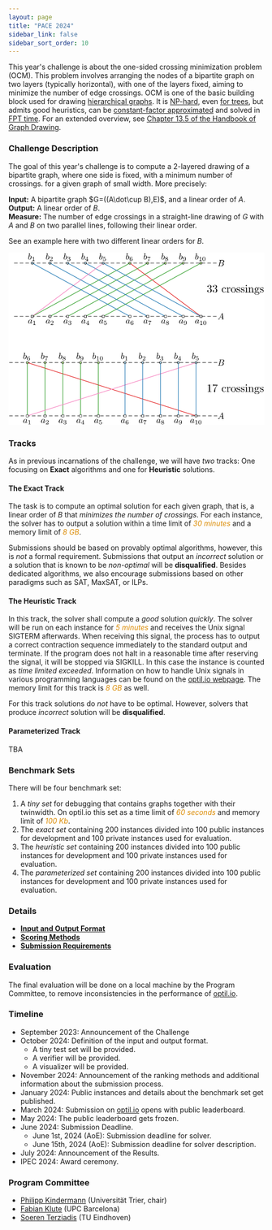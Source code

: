```yaml
---
layout: page
title: "PACE 2024"
sidebar_link: false
sidebar_sort_order: 10
---
```


This year's challenge is about the one-sided crossing minimization problem (OCM).
This problem involves arranging the nodes of a bipartite graph on two layers (typically horizontal), with one of the layers fixed, aiming to minimize the number of edge crossings.
OCM is one of the basic building block used for drawing [hierarchical graphs](https://doi.org/10.1109%2FTSMC.1981.4308636). It is [NP-hard](https://doi.org/10.1016/0304-3975(94)90179-1), even [for trees](https://arxiv.org/abs/2306.15339), but admits good heuristics, can be [constant-factor approximated](https://doi.org/10.1007/BF01187020) and solved in [FPT time](https://doi.org/10.1007/s00453-004-1093-2). 
For an extended overview, see [Chapter 13.5 of the Handbook of Graph Drawing](https://cs.brown.edu/people/rtamassi/gdhandbook/chapters/hierarchical.pdf).

### Challenge Description

The goal of this year's challenge is to compute a 2-layered drawing of a bipartite graph, where one side is fixed, with a minimum number of crossings.
for a given graph of small width. More precisely: 

**Input:** A bipartite graph $G=((A\dot\cup B),E)$, and a linear order of $A$. <br/>
**Output:** A linear order of $B$. <br/>
**Measure:** The number of edge crossings in a straight-line drawing of $G$ with $A$ and $B$ on two parallel lines, following their linear order.

See an example here with two different linear orders for $B$.

![Example](img/example.svg)

### Tracks

As in previous incarnations of the challenge, we will have *two*
tracks: One focusing on **Exact** algorithms and one for **Heuristic**
solutions. 


#### The Exact Track

The task is to compute an optimal solution for each given graph, that
is, a linear order of $B$ that *minimizes the number of crossings*. For each instance, the
solver has to output a solution within a time limit of <em
style="color:#db8a00">30 minutes</em> and a memory limit of <em
style="color:#db8a00">8 GB</em>.

Submissions should be based on provably optimal algorithms, however,
this is *not* a formal requirement. Submissions that output an
*incorrect* solution or a solution that is known to be *non-optimal*
will be **disqualified**. Besides dedicated algorithms, we also
encourage submissions based on other paradigms such as SAT, MaxSAT,
or ILPs.

#### The Heuristic Track

In this track, the solver shall compute a *good* solution
*quickly*. The solver will be run on each instance for <em
style="color:#db8a00">5 minutes</em> and receives the Unix signal
SIGTERM afterwards. When receiving this signal, the process has to
output a correct contraction sequence immediately to the standard
output and terminate. If the program does not halt in a reasonable
time after reserving the signal, it will be stopped via SIGKILL. In
this case the instance is counted as *time limited exceeded*. 
Information on how to handle Unix signals in various
programming languages can be found on the [optil.io webpage](https://www.optil.io/optilion/help/signals). 
The memory limit for this track is <em style="color:#db8a00">8 GB</em> as well.

For this track solutions do *not* have to be optimal. However, solvers
that produce *incorrect* solution will be **disqualified**.

#### Parameterized Track

TBA

### Benchmark Sets

There will be four benchmark set:

1. A *tiny set* for debugging that contains graphs together with their
   twinwidth. On optil.io this set as a time limit of 
   <em style="color:#db8a00">60 seconds</em> and memory limit of 
   <em style="color:#db8a00">100 Kb</em>.
2. The *exact set* containing 200 instances divided into 100
   public instances for development and 100 private instances used for
   evaluation.
3. The *heuristic set* containing 200 instances divided into 100
   public instances for development and 100 private instances used for evaluation.
2. The *parameterized set* containing 200 instances divided into 100
   public instances for development and 100 private instances used for
   evaluation.
   
### Details

- [**Input and Output Format**](./io)     
- [**Scoring Methods**](./scoring)     
- [**Submission Requirements**](submissions)

### Evaluation

The final evaluation will be done on a local machine by the Program Committee,
to remove inconsistencies in the performance of [optil.io](www.optil.io).

### Timeline

- September 2023: Announcement of the Challenge
- October 2024: Definition of the input and output format. 
  - A tiny test set will be provided.
  - A verifier will be provided.
  - A visualizer will be provided.
- November 2024: Announcement of the ranking methods and additional
  information about the submission process.
- January 2024: Public instances and details about the benchmark set
  get published.
- March 2024: Submission on [optil.io](www.optil.io) opens with public
  leaderboard.
- May 2024: The public leaderboard gets frozen.
- June 2024: Submission Deadline.
	- June 1st, 2024 (AoE): Submission deadline for solver.
	- June 15th, 2024 (AoE): Submission deadline for solver description.
- July 2024: Announcement of the Results.
- IPEC 2024: Award ceremony.

### Program Committee

- [Philipp Kindermann](https://algo.uni-trier.de/~kindermann) (Universität Trier, chair)
- [Fabian Klute](https://fklute.com/) (UPC Barcelona)
- [Soeren Terziadis](https://www.ac.tuwien.ac.at/people/sterziadis/) (TU Eindhoven)
